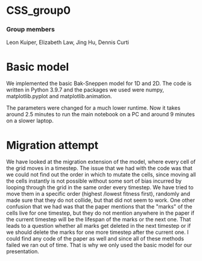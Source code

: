 # CSS_group0

### Group members
Leon Kuiper, Elizabeth Law, Jing Hu, Dennis Curti

# Basic model
We implemented the basic Bak-Sneppen model for 1D and 2D. The code is written in Python 3.9.7 and the packages we used were numpy, matplotlib.pyplot and matplotlib.animation.

The parameters were changed for a much lower runtime. Now it takes around 2.5 minutes to run the main notebook on a PC and around 9 minutes on a slower laptop.

# Migration attempt
We have looked at the migration extension of the model, where every cell of the grid moves in a timestep. The issue that we had with the code was that we could not find out the order in which to mutate the cells, since moving all the cells instantly is not possible without some sort of bias incurred by looping through the grid in the same order every timestep. We have tried to move them in a specific order (highest /lowest fitness first), randomly and made sure that they do not collide, but that did not seem to work. One other confusion that we had was that the paper mentions that the "marks" of the cells live for one timestep, but they do not mention anywhere in the paper if the current timestep will be the lifespan of the marks or the next one. That leads to a question whether all marks get deleted in the next timestep or if we should delete the marks for one more timestep after the current one. I could find any code of the paper as well and since all of these methods failed we ran out of time. That is why we only used the basic model for our presentation.